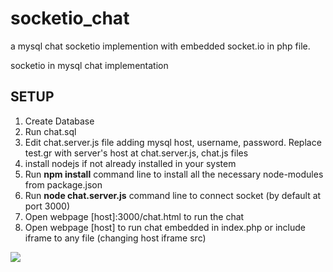# socketio_chat
a mysql chat socketio implemention with embedded socket.io in php file.

socketio in mysql chat implementation

<h2>SETUP</h2>

1. Create Database 
2. Run chat.sql
3. Edit chat.server.js file adding mysql host, username, password. Replace test.gr with server's host at chat.server.js, chat.js files
4. install nodejs if not already installed in your system
5. Run <b>npm install</b> command line to install all the necessary node-modules from package.json
6. Run <b>node chat.server.js</b> command line to connect socket (by default at port 3000)
7. Open webpage [host]:3000/chat.html to run the chat 
8. Open webpage [host] to run chat embedded in index.php or include iframe to any file (changing host iframe src)

<img src="https://github.com/NikDrosakis/socket.io-chat-mysql/blob/master/capture.JPG">
